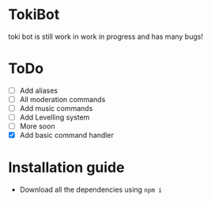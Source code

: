 # TokiBot

toki bot is still work in work in progress and has many bugs!

# ToDo

- [ ] Add aliases
- [ ] All moderation commands
- [ ] Add music commands
- [ ] Add Levelling system
- [ ] More soon
- [x] Add basic command handler

# Installation guide

- Download all the dependencies using ```npm i```
